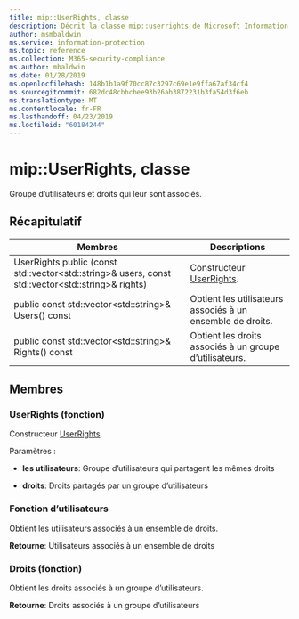 ```yaml
---
title: mip::UserRights, classe
description: Décrit la classe mip::userrights de Microsoft Information Protection (MIP) SDK.
author: msmbaldwin
ms.service: information-protection
ms.topic: reference
ms.collection: M365-security-compliance
ms.author: mbaldwin
ms.date: 01/28/2019
ms.openlocfilehash: 148b1b1a9f70cc87c3297c69e1e9ffa67af34cf4
ms.sourcegitcommit: 682dc48cbbcbee93b26ab3872231b3fa54d3f6eb
ms.translationtype: MT
ms.contentlocale: fr-FR
ms.lasthandoff: 04/23/2019
ms.locfileid: "60184244"
---
```

# <a name="class-mipuserrights"></a>mip::UserRights, classe 
Groupe d’utilisateurs et droits qui leur sont associés.
  
## <a name="summary"></a>Récapitulatif
 Membres                        | Descriptions                                
--------------------------------|---------------------------------------------
UserRights public (const std::vector\<std::string\>& users, const std::vector\<std::string\>& rights)  |  Constructeur [UserRights](class_mip_userrights.md).
public const std::vector\<std::string\>& Users() const  |  Obtient les utilisateurs associés à un ensemble de droits.
public const std::vector\<std::string\>& Rights() const  |  Obtient les droits associés à un groupe d’utilisateurs.
  
## <a name="members"></a>Membres
  
### <a name="userrights-function"></a>UserRights (fonction)
Constructeur [UserRights](class_mip_userrights.md).

Paramètres :  
* **les utilisateurs**: Groupe d’utilisateurs qui partagent les mêmes droits 


* **droits**: Droits partagés par un groupe d’utilisateurs


  
### <a name="users-function"></a>Fonction d’utilisateurs
Obtient les utilisateurs associés à un ensemble de droits.

  
**Retourne**: Utilisateurs associés à un ensemble de droits
  
### <a name="rights-function"></a>Droits (fonction)
Obtient les droits associés à un groupe d’utilisateurs.

  
**Retourne**: Droits associés à un groupe d’utilisateurs